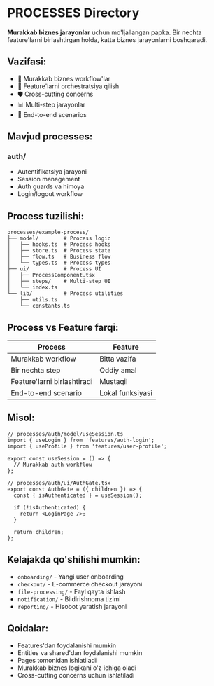 # PROCESSES Directory

**Murakkab biznes jarayonlar** uchun mo'ljallangan papka. Bir nechta feature'larni birlashtirgan holda, katta biznes jarayonlarni boshqaradi.

## Vazifasi:

- 🔄 Murakkab biznes workflow'lar
- 🔗 Feature'larni orchestratsiya qilish
- 🛡️ Cross-cutting concerns
- 📊 Multi-step jarayonlar
- 🎯 End-to-end scenarios

## Mavjud processes:

### **auth/**

- Autentifikatsiya jarayoni
- Session management
- Auth guards va himoya
- Login/logout workflow

## Process tuzilishi:

```
processes/example-process/
├── model/        # Process logic
│   ├── hooks.ts  # Process hooks
│   ├── store.ts  # Process state
│   ├── flow.ts   # Business flow
│   └── types.ts  # Process types
├── ui/           # Process UI
│   ├── ProcessComponent.tsx
│   ├── steps/    # Multi-step UI
│   └── index.ts
└── lib/          # Process utilities
    ├── utils.ts
    └── constants.ts
```

## Process vs Feature farqi:

| Process                     | Feature          |
| --------------------------- | ---------------- |
| Murakkab workflow           | Bitta vazifa     |
| Bir nechta step             | Oddiy amal       |
| Feature'larni birlashtiradi | Mustaqil         |
| End-to-end scenario         | Lokal funksiyasi |

## Misol:

```tsx
// processes/auth/model/useSession.ts
import { useLogin } from 'features/auth-login';
import { useProfile } from 'features/user-profile';

export const useSession = () => {
  // Murakkab auth workflow
};

// processes/auth/ui/AuthGate.tsx
export const AuthGate = ({ children }) => {
  const { isAuthenticated } = useSession();

  if (!isAuthenticated) {
    return <LoginPage />;
  }

  return children;
};
```

## Kelajakda qo'shilishi mumkin:

- `onboarding/` - Yangi user onboarding
- `checkout/` - E-commerce checkout jarayoni
- `file-processing/` - Fayl qayta ishlash
- `notification/` - Bildirishnoma tizimi
- `reporting/` - Hisobot yaratish jarayoni

## Qoidalar:

- Features'dan foydalanishi mumkin
- Entities va shared'dan foydalanishi mumkin
- Pages tomonidan ishlatiladi
- Murakkab biznes logikani o'z ichiga oladi
- Cross-cutting concerns uchun ishlatiladi
